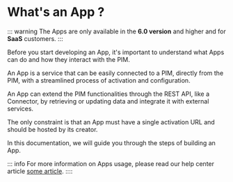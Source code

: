 # What's an App ?

::: warning
The Apps are only available in the **6.0 version** and higher and for **SaaS** customers.
:::

Before you start developing an App, it's important to understand what Apps can do and how they interact with the PIM.

An App is a service that can be easily connected to a PIM, directly from the PIM, 
with a streamlined process of activation and configuration.

An App can extend the PIM functionalities through the REST API, like a Connector, 
by retrieving or updating data and integrate it with external services.

The only constraint is that an App must have a single activation URL and should be hosted by its creator.

In this documentation, we will guide you through the steps of building an App.

::: info
For more information on Apps usage, please read our help center article [some article](https://help.akeneo.com).
::::
